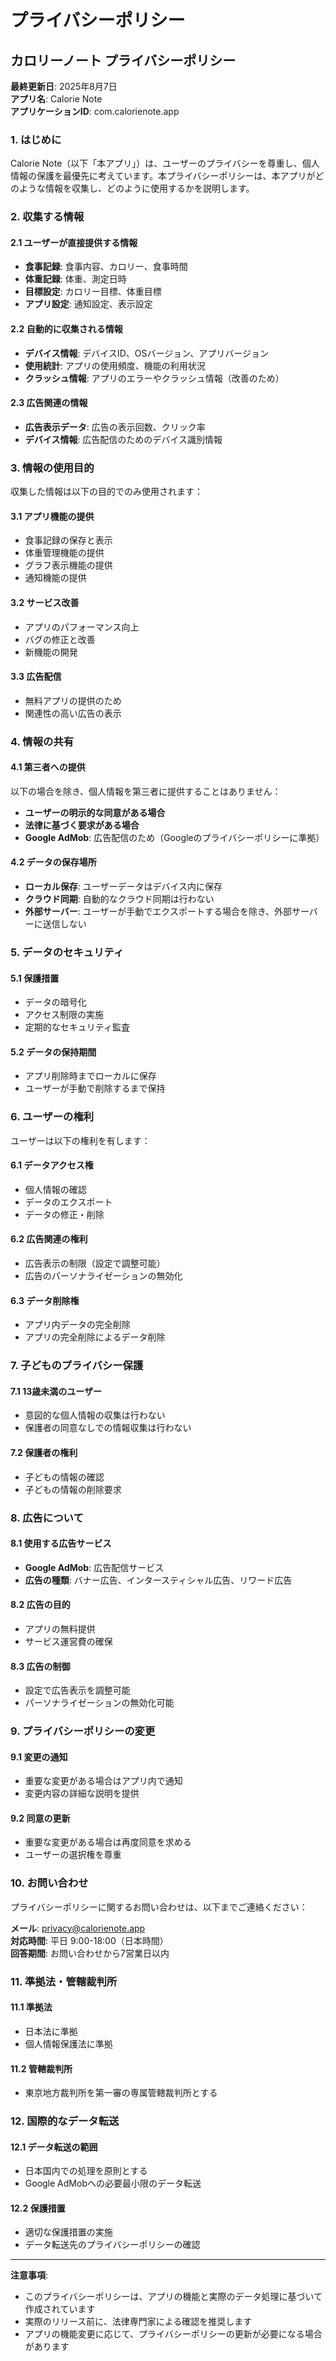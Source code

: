 # プライバシーポリシー

## カロリーノート プライバシーポリシー

**最終更新日**: 2025年8月7日  
**アプリ名**: Calorie Note  
**アプリケーションID**: com.calorienote.app

### 1. はじめに

Calorie Note（以下「本アプリ」）は、ユーザーのプライバシーを尊重し、個人情報の保護を最優先に考えています。本プライバシーポリシーは、本アプリがどのような情報を収集し、どのように使用するかを説明します。

### 2. 収集する情報

#### 2.1 ユーザーが直接提供する情報
- **食事記録**: 食事内容、カロリー、食事時間
- **体重記録**: 体重、測定日時
- **目標設定**: カロリー目標、体重目標
- **アプリ設定**: 通知設定、表示設定

#### 2.2 自動的に収集される情報
- **デバイス情報**: デバイスID、OSバージョン、アプリバージョン
- **使用統計**: アプリの使用頻度、機能の利用状況
- **クラッシュ情報**: アプリのエラーやクラッシュ情報（改善のため）

#### 2.3 広告関連の情報
- **広告表示データ**: 広告の表示回数、クリック率
- **デバイス情報**: 広告配信のためのデバイス識別情報

### 3. 情報の使用目的

収集した情報は以下の目的でのみ使用されます：

#### 3.1 アプリ機能の提供
- 食事記録の保存と表示
- 体重管理機能の提供
- グラフ表示機能の提供
- 通知機能の提供

#### 3.2 サービス改善
- アプリのパフォーマンス向上
- バグの修正と改善
- 新機能の開発

#### 3.3 広告配信
- 無料アプリの提供のため
- 関連性の高い広告の表示

### 4. 情報の共有

#### 4.1 第三者への提供
以下の場合を除き、個人情報を第三者に提供することはありません：

- **ユーザーの明示的な同意がある場合**
- **法律に基づく要求がある場合**
- **Google AdMob**: 広告配信のため（Googleのプライバシーポリシーに準拠）

#### 4.2 データの保存場所
- **ローカル保存**: ユーザーデータはデバイス内に保存
- **クラウド同期**: 自動的なクラウド同期は行わない
- **外部サーバー**: ユーザーが手動でエクスポートする場合を除き、外部サーバーに送信しない

### 5. データのセキュリティ

#### 5.1 保護措置
- データの暗号化
- アクセス制限の実施
- 定期的なセキュリティ監査

#### 5.2 データの保持期間
- アプリ削除時までローカルに保存
- ユーザーが手動で削除するまで保持

### 6. ユーザーの権利

ユーザーは以下の権利を有します：

#### 6.1 データアクセス権
- 個人情報の確認
- データのエクスポート
- データの修正・削除

#### 6.2 広告関連の権利
- 広告表示の制限（設定で調整可能）
- 広告のパーソナライゼーションの無効化

#### 6.3 データ削除権
- アプリ内データの完全削除
- アプリの完全削除によるデータ削除

### 7. 子どものプライバシー保護

#### 7.1 13歳未満のユーザー
- 意図的な個人情報の収集は行わない
- 保護者の同意なしでの情報収集は行わない

#### 7.2 保護者の権利
- 子どもの情報の確認
- 子どもの情報の削除要求

### 8. 広告について

#### 8.1 使用する広告サービス
- **Google AdMob**: 広告配信サービス
- **広告の種類**: バナー広告、インタースティシャル広告、リワード広告

#### 8.2 広告の目的
- アプリの無料提供
- サービス運営費の確保

#### 8.3 広告の制御
- 設定で広告表示を調整可能
- パーソナライゼーションの無効化可能

### 9. プライバシーポリシーの変更

#### 9.1 変更の通知
- 重要な変更がある場合はアプリ内で通知
- 変更内容の詳細な説明を提供

#### 9.2 同意の更新
- 重要な変更がある場合は再度同意を求める
- ユーザーの選択権を尊重

### 10. お問い合わせ

プライバシーポリシーに関するお問い合わせは、以下までご連絡ください：

**メール**: privacy@calorienote.app  
**対応時間**: 平日 9:00-18:00（日本時間）  
**回答期間**: お問い合わせから7営業日以内

### 11. 準拠法・管轄裁判所

#### 11.1 準拠法
- 日本法に準拠
- 個人情報保護法に準拠

#### 11.2 管轄裁判所
- 東京地方裁判所を第一審の専属管轄裁判所とする

### 12. 国際的なデータ転送

#### 12.1 データ転送の範囲
- 日本国内での処理を原則とする
- Google AdMobへの必要最小限のデータ転送

#### 12.2 保護措置
- 適切な保護措置の実施
- データ転送先のプライバシーポリシーの確認

---

**注意事項**: 
- このプライバシーポリシーは、アプリの機能と実際のデータ処理に基づいて作成されています
- 実際のリリース前に、法律専門家による確認を推奨します
- アプリの機能変更に応じて、プライバシーポリシーの更新が必要になる場合があります
